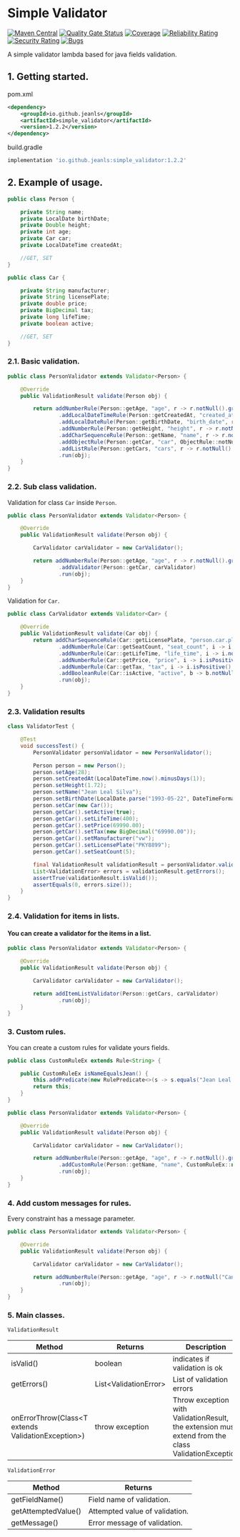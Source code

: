 # Simple Validator

[![Maven Central](https://img.shields.io/maven-central/v/io.github.jeanls/simple_validator.svg?label=Maven%20Central)](https://search.maven.org/search?q=g:%22io.github.jeanls%22%20AND%20a:%22simple_validator%22)
[![Quality Gate Status](https://sonarcloud.io/api/project_badges/measure?project=jeanls_simple_validator&metric=alert_status)](https://sonarcloud.io/summary/new_code?id=jeanls_simple_validator)
[![Coverage](https://sonarcloud.io/api/project_badges/measure?project=jeanls_simple_validator&metric=coverage)](https://sonarcloud.io/summary/new_code?id=jeanls_simple_validator)
[![Reliability Rating](https://sonarcloud.io/api/project_badges/measure?project=jeanls_simple_validator&metric=reliability_rating)](https://sonarcloud.io/summary/new_code?id=jeanls_simple_validator)
[![Security Rating](https://sonarcloud.io/api/project_badges/measure?project=jeanls_simple_validator&metric=security_rating)](https://sonarcloud.io/summary/new_code?id=jeanls_simple_validator)
[![Bugs](https://sonarcloud.io/api/project_badges/measure?project=jeanls_simple_validator&metric=bugs)](https://sonarcloud.io/summary/new_code?id=jeanls_simple_validator)

A simple validator lambda based for java fields validation.

## 1. Getting started.

pom.xml

````xml
<dependency>
    <groupId>io.github.jeanls</groupId>
    <artifactId>simple_validator</artifactId>
    <version>1.2.2</version>
</dependency>
````

build.gradle

````groovy
implementation 'io.github.jeanls:simple_validator:1.2.2'
````

## 2. Example of usage.

````java
public class Person {

    private String name;
    private LocalDate birthDate;
    private Double height;
    private int age;
    private Car car;
    private LocalDateTime createdAt;

    //GET, SET
}

public class Car {

    private String manufacturer;
    private String licensePlate;
    private double price;
    private BigDecimal tax;
    private long lifeTime;
    private boolean active;

    //GET, SET
}
````

### 2.1. Basic validation.

````java
public class PersonValidator extends Validator<Person> {

    @Override
    public ValidationResult validate(Person obj) {

        return addNumberRule(Person::getAge, "age", r -> r.notNull().greaterThan(18))
                .addLocalDateTimeRule(Person::getCreatedAt, "created_at", r -> r.notNull().isPast())
                .addLocalDateRule(Person::getBirthDate, "birth_date", r -> r.notNull().isPast())
                .addNumberRule(Person::getHeight, "height", r -> r.notNull().greaterThan(1.70))
                .addCharSequenceRule(Person::getName, "name", r -> r.notNull().notBlank().greaterThanOrEquals(10))
                .addObjectRule(Person::getCar, "car", ObjectRule::notNull)
                .addListRule(Person::getCars, "cars", r -> r.notNull().lessThan(10))
                .run(obj);
    }
}
````

### 2.2. Sub class validation.

Validation for class `Car` inside `Person`.

````java
public class PersonValidator extends Validator<Person> {

    @Override
    public ValidationResult validate(Person obj) {

        CarValidator carValidator = new CarValidator();

        return addNumberRule(Person::getAge, "age", r -> r.notNull().greaterThan(18))
                .addValidator(Person::getCar, carValidator)
                .run(obj);
    }
}
````

Validation for ``Car``.

````java
public class CarValidator extends Validator<Car> {

    @Override
    public ValidationResult validate(Car obj) {
        return addCharSequenceRule(Car::getLicensePlate, "person.car.plate", r -> r.isUpperCase().notNull())
                .addNumberRule(Car::getSeatCount, "seat_count", i -> i.notNull().greaterThan(4))
                .addNumberRule(Car::getLifeTime, "life_time", i -> i.notNull().isPositive())
                .addNumberRule(Car::getPrice, "price", i -> i.isPositive().greaterThan(new BigDecimal("30000.00")))
                .addNumberRule(Car::getTax, "tax", i -> i.isPositive().lessThan(new BigDecimal("100000.00")))
                .addBooleanRule(Car::isActive, "active", b -> b.notNull().isTrue())
                .run(obj);
    }
}
````

### 2.3. Validation results

````java
class ValidatorTest {

    @Test
    void successTest() {
        PersonValidator personValidator = new PersonValidator();

        Person person = new Person();
        person.setAge(28);
        person.setCreatedAt(LocalDateTime.now().minusDays(1));
        person.setHeight(1.72);
        person.setName("Jean Leal Silva");
        person.setBirthDate(LocalDate.parse("1993-05-22", DateTimeFormatter.ofPattern("yyyy-MM-dd")));
        person.setCar(new Car());
        person.getCar().setActive(true);
        person.getCar().setLifeTime(400);
        person.getCar().setPrice(69990.00);
        person.getCar().setTax(new BigDecimal("69990.00"));
        person.getCar().setManufacturer("vw");
        person.getCar().setLicensePlate("PKY8899");
        person.getCar().setSeatCount(5);

        final ValidationResult validationResult = personValidator.validate(person);
        List<ValidationError> errors = validationResult.getErrors();
        assertTrue(validationResult.isValid());
        assertEquals(0, errors.size());
    }
}
````

### 2.4. Validation for items in lists.

#### You can create a validator for the items in a list.

````java
public class PersonValidator extends Validator<Person> {

    @Override
    public ValidationResult validate(Person obj) {

        CarValidator carValidator = new CarValidator();

        return addItemListValidator(Person::getCars, carValidator)
                .run(obj);
    }
}

````

### 3. Custom rules.

You can create a custom rules for validate yours fields.

````java
public class CustomRuleEx extends Rule<String> {

    public CustomRuleEx isNameEqualsJean() {
        this.addPredicate(new RulePredicate<>(s -> s.equals("Jean Leal Silva"), "O nome deve ser igual a Jean Leal Silva."));
        return this;
    }
}


````

````java
public class PersonValidator extends Validator<Person> {

    @Override
    public ValidationResult validate(Person obj) {

        CarValidator carValidator = new CarValidator();

        return addNumberRule(Person::getAge, "age", r -> r.notNull().greaterThan(18))
                .addCustomRule(Person::getName, "name", CustomRuleEx::new, CustomRuleEx::validate)
                .run(obj);
    }
}
````

### 4. Add custom messages for rules.

Every constraint has a message parameter.

````java
public class PersonValidator extends Validator<Person> {

    @Override
    public ValidationResult validate(Person obj) {

        CarValidator carValidator = new CarValidator();

        return addNumberRule(Person::getAge, "age", r -> r.notNull("Cannot be null").greaterThan(18, "The age must be greater than 18."))
                .run(obj);
    }
}
````

### 5. Main classes.

``ValidationResult``

| **Method**                                          | **Returns**            | **Description**                                                                                      |
|-----------------------------------------------------|------------------------|------------------------------------------------------------------------------------------------------|
| isValid()                                           | boolean                | indicates if validation is ok                                                                        |
| getErrors()                                         | List\<ValidationError> | List of validation errors                                                                            |
| onErrorThrow(Class\<T extends ValidationException>) | throw exception        | Throw exception with ValidationResult, the extension must extend from the class ValidationException  |

``ValidationError``

| **Method**          | **Returns**                    |
|---------------------|--------------------------------|
| getFieldName()      | Field name of validation.      |
| getAttemptedValue() | Attempted value of validation. |
| getMessage()        | Error message of validation.   |

